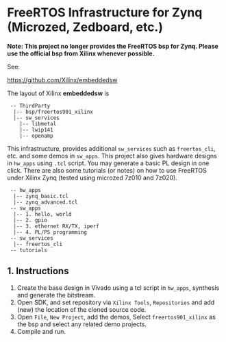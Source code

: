 # FreeRTOS Infrastructure for Zynq (Microzed, Zedboard, etc.)

**Note: This project no longer provides the FreeRTOS bsp for Zynq. Please use the official bsp from Xilinx whenever possible.**

See:

https://github.com/Xilinx/embeddedsw

The layout of Xilinx **embeddedsw** is

```
 -- ThirdParty
  |-- bsp/freertos901_xilinx
  |-- sw_services
    |-- libmetal
    |-- lwip141
    |-- openamp
```

This infrastructure, provides additional `sw_services` such as `freertos_cli`, etc. and some demos in `sw_apps`. This project also gives hardware designs in `hw_apps` using `.tcl` script. You may generate a basic PL design in one click. There are also some tutorials (or notes) on how to use FreeRTOS under Xilinx Zynq (tested using microzed 7z010 and 7z020).

```
 -- hw_apps
  |-- zynq_basic.tcl
  |-- zynq_advanced.tcl
 -- sw_apps
  |-- 1. hello, world
  |-- 2. gpio
  |-- 3. ethernet RX/TX, iperf
  |-- 4. PL/PS programming
 -- sw_services
  |-- freertos_cli
 -- tutorials
```

## 1. Instructions

1. Create the base design in Vivado using a tcl script in `hw_apps`, synthesis and generate the bitstream.
2. Open SDK, and set repository via `Xilinx Tools`, `Repositories` and add (new) the location of the cloned source code.
3. Open `File`, `New Project`, add the demos, Select `freertos901_xilinx` as the bsp and select any related demo projects.
4. Compile and run.

